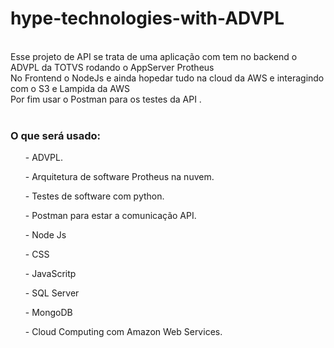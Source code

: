 # hype-technologies-with-ADVPL 
<br>
Esse projeto de API se trata de uma aplicação com tem no backend o ADVPL  da TOTVS rodando o AppServer Protheus<br>
No Frontend o NodeJs e ainda hopedar tudo na cloud da AWS e interagindo com o S3 e Lampida da AWS <br>
Por fim usar o Postman para os testes da API .
<br><br>
<h3> O que será usado:</h3>
<ul>- ADVPL.</ul>
<ul>- Arquitetura de software Protheus na nuvem.</ul>
<ul>- Testes de software com python.</ul>
<ul>- Postman para estar a comunicação API.</ul>
<ul>- Node Js</ul>
<ul>- CSS</ul>
<ul>- JavaScritp</ul>
<ul>- SQL Server</ul>
<ul>- MongoDB</ul>
<ul>- Cloud Computing com Amazon Web Services.</ul>
<br>
